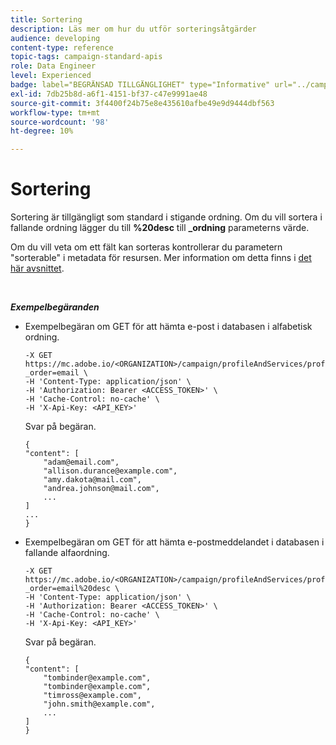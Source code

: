 ```yaml
---
title: Sortering
description: Läs mer om hur du utför sorteringsåtgärder
audience: developing
content-type: reference
topic-tags: campaign-standard-apis
role: Data Engineer
level: Experienced
badge: label="BEGRÄNSAD TILLGÄNGLIGHET" type="Informative" url="../campaign-standard-migration-home.md" tooltip="Begränsat till användare som migrerats till Campaign Standarden"
exl-id: 7db25b8d-a6f1-4151-bf37-c47e9991ae48
source-git-commit: 3f4400f24b75e8e435610afbe49e9d9444dbf563
workflow-type: tm+mt
source-wordcount: '98'
ht-degree: 10%

---
```


# Sortering

Sortering är tillgängligt som standard i stigande ordning. Om du vill sortera i fallande ordning lägger du till **%20desc** till **_ordning** parameterns värde.

Om du vill veta om ett fält kan sorteras kontrollerar du parametern &quot;sorterable&quot; i metadata för resursen. Mer information om detta finns i [det här avsnittet](metadata-mechanism.md).

<br/>

***Exempelbegäranden***

* Exempelbegäran om GET för att hämta e-post i databasen i alfabetisk ordning.

  ```
  -X GET https://mc.adobe.io/<ORGANIZATION>/campaign/profileAndServices/profile/email?_order=email \
  -H 'Content-Type: application/json' \
  -H 'Authorization: Bearer <ACCESS_TOKEN>' \
  -H 'Cache-Control: no-cache' \
  -H 'X-Api-Key: <API_KEY>'
  ```

  Svar på begäran.

  ```
  {
  "content": [
      "adam@email.com",
      "allison.durance@example.com",
      "amy.dakota@mail.com",
      "andrea.johnson@mail.com",
      ...
  ]
  ...
  }
  ```

* Exempelbegäran om GET för att hämta e-postmeddelandet i databasen i fallande alfaordning.

  ```
  -X GET https://mc.adobe.io/<ORGANIZATION>/campaign/profileAndServices/profile/email?_order=email%20desc \
  -H 'Content-Type: application/json' \
  -H 'Authorization: Bearer <ACCESS_TOKEN>' \
  -H 'Cache-Control: no-cache' \
  -H 'X-Api-Key: <API_KEY>'
  ```

  Svar på begäran.

  ```
  {
  "content": [
      "tombinder@example.com",
      "tombinder@example.com",
      "timross@example.com",
      "john.smith@example.com",
      ...
  ]
  }
  ```
